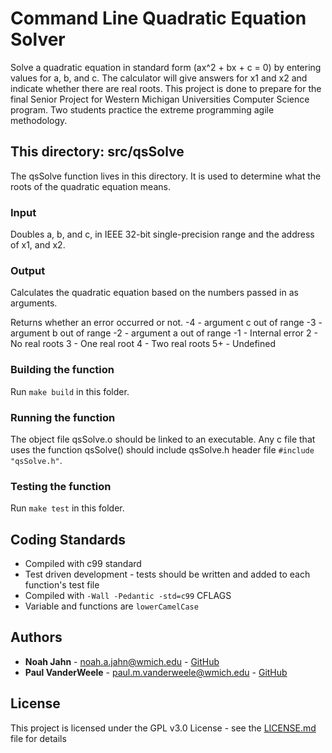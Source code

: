 # Command Line Quadratic Equation Solver

Solve a quadratic equation in standard form (ax^2 + bx + c = 0) by entering values
for a, b, and c. The calculator will give answers for x1 and x2 and indicate whether
there are real roots. This project is done to prepare for the final Senior Project
for Western Michigan Universities Computer Science program. Two students practice
the extreme programming agile methodology.

## This directory: src/qsSolve

The qsSolve function lives in this directory. It is used to determine what the roots of the quadratic equation means.

### Input

Doubles a, b, and c, in IEEE 32-bit single-precision range and the address of x1, and x2.

### Output

Calculates the quadratic equation based on the numbers passed in as arguments.

Returns whether an error occurred or not.
-4 	- argument c out of range
-3 	- argument b out of range
-2 	- argument a out of range
-1 	- Internal error
2	- No real roots
3	- One real root
4	- Two real roots
5+ 	- Undefined

### Building the function

Run ```make build``` in this folder.

### Running the function

The object file qsSolve.o should be linked to an executable. Any c file that uses the
function qsSolve() should include qsSolve.h header file ```#include "qsSolve.h"```.

### Testing the function

Run ```make test``` in this folder.

## Coding Standards

* Compiled with c99 standard
* Test driven development - tests should be written and added to each function's test
file
* Compiled with ```-Wall -Pedantic -std=c99``` CFLAGS
* Variable and functions are ```lowerCamelCase```

## Authors

* **Noah Jahn** - noah.a.jahn@wmich.edu - [GitHub](https://github.com/noahjahn)
* **Paul VanderWeele** - paul.m.vanderweele@wmich.edu - [GitHub](https://github.com/faytrow)

## License

This project is licensed under the GPL v3.0 License - see the [LICENSE.md](docs/LICENSE.md) file for details
